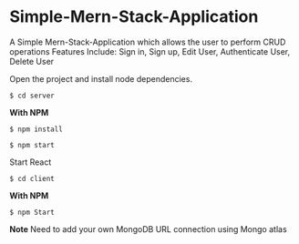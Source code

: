 # Simple-Mern-Stack-Application

A Simple Mern-Stack-Application which allows the user to perform CRUD operations
Features Include:
Sign in, Sign up, Edit User, Authenticate User, Delete User

Open the project and install node dependencies.

```shell
$ cd server
```
**With NPM**
```shell
$ npm install 
```

```shell
$ npm start 
```

Start React 

```shell
$ cd client
```
**With NPM**
```shell
$ npm Start 
```

**Note**
Need to add your own MongoDB URL connection using Mongo atlas
